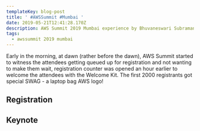 ```yaml
---
templateKey: blog-post
title: ' #AWSSummit #Mumbai '
date: 2019-05-21T12:41:28.170Z
description: AWS Summit 2019 Mumbai experience by Bhuvaneswari Subramani
tags:
  - awssummit 2019 mumbai
---
```

Early in the morning, at dawn (rather before the dawn), AWS Summit started to witness the attendees getting queued up for registration and not wanting to make them wait, registration counter was opened an hour earlier to welcome the attendees with the Welcome Kit. The first 2000 registrants got special SWAG - a laptop bag AWS logo!

## Registration



## Keynote
